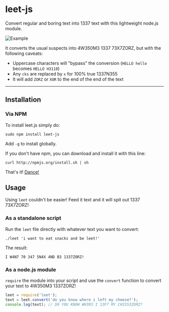 leet-js
=======

Convert regular and boring text into 1337 text with this lightweight node.js module.

![Example](http://i.imgur.com/BTuE3Sp.gif)

It converts the usual suspects into 4W350M3 1337 73X7ZORZ, but with the following caveats:

* Uppercase characters will "bypass" the conversion (`HELLO hello` becomes `HELLO H3110`)
* Any `cks` are replaced by `x` for 100% true 1337N355
* It will add `ZORZ` or `XOR` to the end of the end of the text

***

## Installation

### Via NPM

To install leet.js simply do:

    sudo npm install leet-js

Add `-g` to install globally.

If you don't have npm, you can download and install it with this line:

    curl http://npmjs.org/install.sh | sh

That's it! [Dance!](http://www.youtube.com/watch?v=8grzRgQ_AWY)


## Usage

Using `leet` couldn't be easier! Feed it text and it will spit out 1337 73X7ZORZ!

### As a standalone script

Run the `leet` file directly with whatever text you want to convert:

    ./leet 'i want to eat snacks and be leet!'

The result:

    I W4N7 70 347 5N4X 4ND B3 1337ZORZ!

### As a node.js module

`require` the module into your script and use the `convert` function to convert your text to 4W350M3 1337ZORZ!

```javascript
leet = require('leet');
text = leet.convert('do you know where i left my cheese?');
console.log(text); // D0 Y0U KN0W WH3R3 I 13F7 MY CH3353ZORZ?
```
